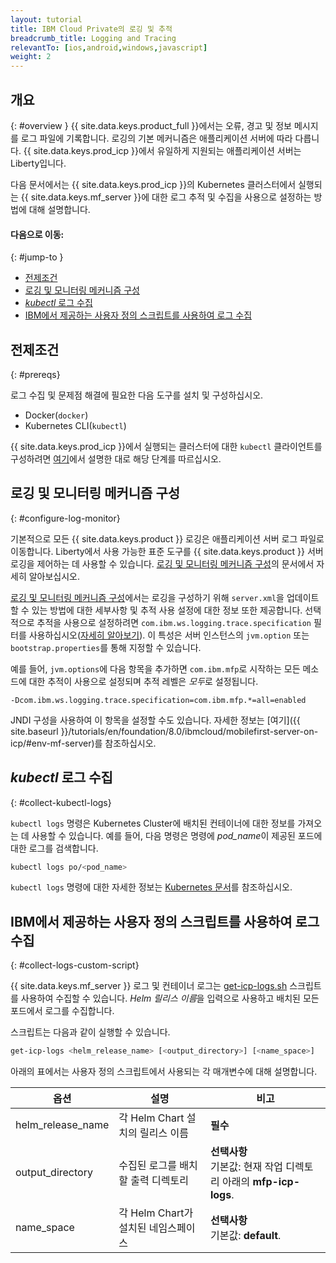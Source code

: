 ```yaml
---
layout: tutorial
title: IBM Cloud Private의 로깅 및 추적
breadcrumb_title: Logging and Tracing
relevantTo: [ios,android,windows,javascript]
weight: 2
---
```

<!-- NLS_CHARSET=UTF-8 -->
## 개요
{: #overview }
{{ site.data.keys.product_full }}에서는 오류, 경고 및 정보 메시지를 로그 파일에 기록합니다. 로깅의 기본 메커니즘은 애플리케이션 서버에 따라 다릅니다. {{ site.data.keys.prod_icp }}에서 유일하게 지원되는 애플리케이션 서버는 Liberty입니다.

다음 문서에서는 {{ site.data.keys.prod_icp }}의 Kubernetes 클러스터에서 실행되는 {{ site.data.keys.mf_server }}에 대한 로그 추적 및 수집을 사용으로 설정하는 방법에 대해 설명합니다.


#### 다음으로 이동:
{: #jump-to }
* [전제조건](#prereqs)
* [로깅 및 모니터링 메커니즘 구성](#configure-log-monitor)
* [*kubectl* 로그 수집](#collect-kubectl-logs)
* [IBM에서 제공하는 사용자 정의 스크립트를 사용하여 로그 수집](#collect-logs-custom-script)


## 전제조건
{: #prereqs}

로그 수집 및 문제점 해결에 필요한 다음 도구를 설치 및 구성하십시오.
* Docker(`docker`)
* Kubernetes CLI(`kubectl`)

{{ site.data.keys.prod_icp }}에서 실행되는 클러스터에 대한 `kubectl` 클라이언트를 구성하려면 [여기](https://www.ibm.com/support/knowledgecenter/en/SSBS6K_2.1.0/manage_cluster/cfc_cli.html)에서 설명한 대로 해당 단계를 따르십시오.


## 로깅 및 모니터링 메커니즘 구성
{: #configure-log-monitor}

기본적으로 모든 {{ site.data.keys.product }} 로깅은 애플리케이션 서버 로그 파일로 이동합니다. Liberty에서 사용 가능한 표준 도구를 {{ site.data.keys.product }} 서버 로깅을 제어하는 데 사용할 수 있습니다. [로깅 및 모니터링 메커니즘 구성](https://www.ibm.com/support/knowledgecenter/en/SSHS8R_8.0.0/com.ibm.worklight.installconfig.doc/admin/r_logging_and_monitoring_mechanisms.html)의 문서에서 자세히 알아보십시오.

[로깅 및 모니터링 메커니즘 구성](https://www.ibm.com/support/knowledgecenter/en/SSHS8R_8.0.0/com.ibm.worklight.installconfig.doc/admin/r_logging_and_monitoring_mechanisms.html)에서는 로깅을 구성하기 위해 `server.xml`을 업데이트할 수 있는 방법에 대한 세부사항 및 추적 사용 설정에 대한 정보 또한 제공합니다. 선택적으로 추적을 사용으로 설정하려면 `com.ibm.ws.logging.trace.specification` 필터를 사용하십시오([자세히 알아보기](https://www.ibm.com/support/knowledgecenter/en/SSEQTP_8.5.5/com.ibm.websphere.wlp.doc/ae/rwlp_logging.html)). 이 특성은 서버 인스턴스의 `jvm.option` 또는 `bootstrap.properties`를 통해 지정할 수 있습니다.

예를 들어, `jvm.options`에 다음 항목을 추가하면 `com.ibm.mfp`로 시작하는 모든 메소드에 대한 추적이 사용으로 설정되며 추적 레벨은 *모두*로 설정됩니다.
```
-Dcom.ibm.ws.logging.trace.specification=com.ibm.mfp.*=all=enabled
```
 JNDI 구성을 사용하여 이 항목을 설정할 수도 있습니다. 자세한 정보는 [여기]({{ site.baseurl }}/tutorials/en/foundation/8.0/ibmcloud/mobilefirst-server-on-icp/#env-mf-server)를 참조하십시오.


## *kubectl* 로그 수집
{: #collect-kubectl-logs}

`kubectl logs` 명령은 Kubernetes Cluster에 배치된 컨테이너에 대한 정보를 가져오는 데 사용할 수 있습니다. 예를 들어, 다음 명령은 명령에 *pod_name*이 제공된 포드에 대한 로그를 검색합니다.

```bash
kubectl logs po/<pod_name>
```
`kubectl logs` 명령에 대한 자세한 정보는 [Kubernetes 문서](https://kubernetes-v1-4.github.io/docs/user-guide/kubectl/kubectl_logs/)를 참조하십시오.

## IBM에서 제공하는 사용자 정의 스크립트를 사용하여 로그 수집
{: #collect-logs-custom-script}

{{ site.data.keys.mf_server }} 로그 및 컨테이너 로그는 [get-icp-logs.sh](get-icp-logs.sh) 스크립트를 사용하여 수집할 수 있습니다. *Helm 릴리스 이름*을 입력으로 사용하고 배치된 모든 포드에서 로그를 수집합니다.

스크립트는 다음과 같이 실행할 수 있습니다.
```bash
get-icp-logs <helm_release_name> [<output_directory>] [<name_space>]
```
아래의 표에서는 사용자 정의 스크립트에서 사용되는 각 매개변수에 대해 설명합니다.

| 옵션 |설명 | 비고 |
|--------|-------------|---------|
| helm_release_name | 각 Helm Chart 설치의 릴리스 이름 | **필수** |
| output_directory | 수집된 로그를 배치할 출력 디렉토리 | **선택사항**<br/>기본값: 현재 작업 디렉토리 아래의 **mfp-icp-logs**. |
| name_space | 각 Helm Chart가 설치된 네임스페이스 | **선택사항**<br/>기본값: **default**. |
